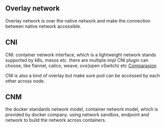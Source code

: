 ##
## Overlay network

   Overlay network is over the native network and make the connection between native network accessible. 
## CNI
CNI: container network interface, which is a lightweight network stands supported by k8s, mesos etc. there are multiple impl 
CNI plugin can choose, like flannel, calico, weave, ovs(open vSwitch) etc
[Comparasion](https://rancher.com/blog/2019/2019-03-21-comparing-kubernetes-cni-providers-flannel-calico-canal-and-weave/)

CNI is also a kind of overlay but make sure pod can be accessed by each other across node. 

## CNM
the docker standards network model, container network model, which is provided by docker company. using network sandbox, 
endpoint and network to build the network across containers. 
